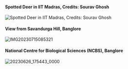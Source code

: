 #### Spotted Deer in IIT Madras, Credits: Sourav Ghosh
   
![Spotted Deer in IIT Madras, Credits: Sourav Ghosh](https://github.com/priyakvv/priyakvv.github.io/assets/146614481/4982b2b2-d77e-42d2-aec4-bce2ddfae9a4)

#### View from Savandurga Hill, Banglore

![IMG20230715085321](https://github.com/priyakvv/priyakvv.github.io/assets/146614481/bb94941e-eeff-48fa-b2d5-f7ca390cc0bb)

#### National Centre for Biological Sciences (NCBS), Banglore
![20230626_175443_0000](https://github.com/priyakvv/priyakvv.github.io/assets/146614481/ab925de2-c321-4961-bb43-7748f482cddf)


